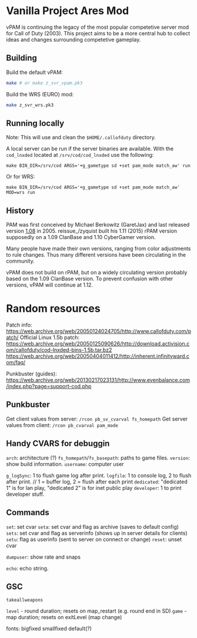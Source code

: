# Vanilla Project Ares Mod

vPAM is continuing the legacy of the most popular competetive server mod for Call of Duty (2003). This project aims to be a more central hub to collect ideas and changes surrounding competetive gameplay.

## Building

Build the default vPAM:
```sh
make # or make z_svr_vpam.pk3
```

Build the WRS (EURO) mod:
```sh
make z_svr_wrs.pk3
```

## Running locally

Note: This will use and clean the `$HOME/.callofduty` directory.

A local server can be run if the server binaries are available. With the `cod_lnxded` located at `/srv/cod/cod_lnxded` use the following:
```
make BIN_DIR=/srv/cod ARGS='+g_gametype sd +set pam_mode match_aw' run
```

Or for WRS:
```
make BIN_DIR=/srv/cod ARGS='+g_gametype sd +set pam_mode match_aw' MOD=wrs run
```

## History

PAM was first conceived by Michael Berkowitz (GaretJax) and last released version [1.08](https://web.archive.org/web/20060205201311/http://garetgg.com/xoops/modules/mydownloads/) in 2005. reissue_/zyquist built his 1.11 (2015) rPAM version supposedly on a 1.09 ClanBase and 1.10 CyberGamer version.

Many people have made their own versions, ranging from color adjustments to rule changes. Thus many different versions have been circulating in the community.

vPAM does not build on rPAM, but on a widely circulating version probably based on the 1.09 ClanBase version. To prevent confusion with other versions, vPAM will continue at 1.12.


# Random resources

Patch info: https://web.archive.org/web/20050124024705/http://www.callofduty.com/patch/
Official Linux 1.5b patch: https://web.archive.org/web/20050125090626/http://download.activision.com/callofduty/cod-lnxded-bins-1.5b.tar.bz2
https://web.archive.org/web/20050404011412/http://inherent.infinityward.com/faq/

Punkbuster (guides): https://web.archive.org/web/20130217023131/http://www.evenbalance.com/index.php?page=support-cod.php

## Punkbuster

Get client values from server: `/rcon pb_sv_cvarval fs_homepath`
Get server values from client: `/rcon pb_cvarval pam_mode`

## Handy CVARS for debuggin

`arch`: architecture (?)
`fs_homepath`/`fs_basepath`: paths to game files.
`version`: show build information.
`username`: computer user

`g_logSync`: 1 to flush game log after print.
`logfile`: 1 to console log, 2 to flush after print. // 1 = buffer log, 2 = flush after each print
`dedicated`: "dedicated 1" is for lan play, "dedicated 2" is for inet public play
`developer`: 1 to print developer stuff.

## Commands

`set`: set cvar
`seta`: set cvar and flag as archive (saves to default config)
`sets`: set cvar and flag as serverinfo (shows up in server details for clients)
`setu`: flag as userinfo (sent to server on connect or change)
`reset`: unset cvar

`dumpuser`: show rate and snaps

`echo`: echo string.

## GSC

`takeallweapons`

`level` - round duration; resets on map_restart (e.g. round end in SD)
`game` - map duration; resets on exitLevel (map change)

fonts: bigfixed smallfixed default(?)
